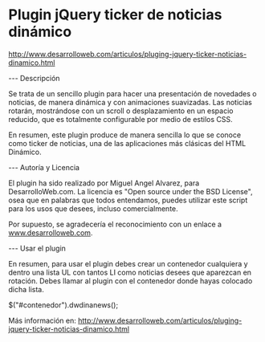 Plugin jQuery ticker de noticias dinámico
=========================================

http://www.desarrolloweb.com/articulos/pluging-jquery-ticker-noticias-dinamico.html

--- Descripción

Se trata de un sencillo plugin para hacer una presentación de novedades o noticias, de manera dinámica y con animaciones suavizadas. Las noticias rotarán, mostrándose con un scroll o desplazamiento en un espacio reducido, que es totalmente configurable por medio de estilos CSS.

En resumen, este plugin produce de manera sencilla lo que se conoce como ticker de noticias, una de las aplicaciones más clásicas del HTML Dinámico.

--- Autoría y Licencia

El plugin ha sido realizado por Miguel Angel Alvarez, para DesarrolloWeb.com.
La licencia es "Open source under the BSD License", osea que en palabras que todos entendamos, puedes utilizar este script para los usos que desees, incluso comercialmente.

Por supuesto, se agradecería el reconocimiento con un enlace a www.desarrolloweb.com.

--- Usar el plugin

En resumen, para usar el plugin debes crear un contenedor cualquiera y dentro una lista UL con tantos LI como noticias desees que aparezcan en rotación. Debes llamar al plugin con el contenedor donde hayas colocado dicha lista.

$("#contenedor").dwdinanews();

Más información en:
http://www.desarrolloweb.com/articulos/pluging-jquery-ticker-noticias-dinamico.html

